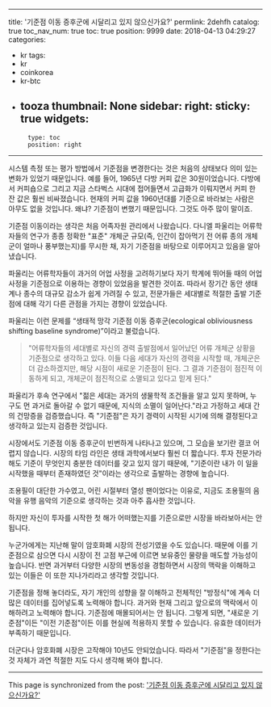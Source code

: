 
---
title: '기준점 이동 증후군에 시달리고 있지 않으신가요?'
permlink: 2dehfh
catalog: true
toc_nav_num: true
toc: true
position: 9999
date: 2018-04-13 04:29:27
categories:
- kr
tags:
- kr
- coinkorea
- kr-btc
- tooza
thumbnail: None
sidebar:
    right:
        sticky: true
widgets:
    -
        type: toc
        position: right
---


시스템 측정 또는 평가 방법에서 기준점을 변경한다는 것은 처음의 상태보다 의미 있는 변화가 있었기 때문입니다.  예를 들어, 1965년 다방 커피 값은 30원이었습니다.  다방에서 커피숍으로 그리고 지금 스타벅스 시대에 접어들면서 고급화가 이뤄지면서 커피 한 잔 값은 훨씬 비싸졌습니다.  현재의 커피 값을 1960년대를 기준으로 바라보는 사람은 아무도 없을 것입니다. 왜냐? 기준점이 변했기 때문입니다.  그것도 아주 많이 말이죠.

기준점 이동이라는 생각은 처음 어족자원 관리에서 나왔습니다.  다니엘 파울리는 어류학자들의 연구가 종종 정확한 "표준" 개체군 규모(즉, 인간이 잡아먹기 전 어류 종의 개체군이 얼마나 풍부했는지)를 무시한 채, 자기 기준점을 바탕으로 이루어지고 있음을 알아냈습니다. 

파울리는 어류학자들이 과거의 어업 사정을 고려하기보다 자기 학계에 뛰어들 때의 어업 사정을 기준점으로 이용하는 경향이 있었음을 발견한 것이죠.  따라서 장기간 동안 생태계나 종수의 대규모 감소가 쉽게 가려질 수 있고, 전문가들은 세대별로 적절한 출발 기준점에 대해 각기 다른 관점을 가지는 경향이 있었습니다.

파울리는 이런 문제를 “생태적 망각 기준점 이동 증후군(ecological obliviousness shifting baseline syndrome)”이라고 불렀습니다. 

> "어류학자들의 세대별로 자신의 경력 출발점에서 일어났던 어류 개체군 상황을 기준점으로 생각하고 있다.  이들 다음 세대가 자신의 경력을 시작할 때, 개체군은 더 감소하겠지만, 해당 시점이 새로운 기준점이 된다.  그 결과 기준점이 점진적 이동하게 되고, 개체군이 점진적으로 소멸되고 있다고 믿게 된다."

파울리가 후속 연구에서 "젊은 세대는 과거의 생물학적 조건들을 알고 있지 못하며, 누구도 먼 과거로 돌아갈 수 없기 때문에, 지식의 소멸이 일어난다."라고 가정하고 세대 간의 건망증을 검증했습니다.  즉 "기준점"은 자기 경력이 시작된 시기에 의해 결정된다고 생각하고 있는지 검증한 것입니다.

시장에서도 기준점 이동 증후군이 빈번하게 나타나고 있으며, 그 모습을 보기란 결코 어렵지 않습니다. 시장의 타임 라인은 생태 과학에서보다 훨씬 더 짧습니다.  투자 전문가라해도 기준이 무엇인지 충분한 데이터를 갖고 있지 않기 때문에, "기준이란 내가 이 일을 시작했을 때부터 존재하였던 것"이라는 생각으로 출발하는 경향에 높습니다.  

조용필이 대단한 가수였고, 어린 시절부터 열성 팬이었다는 이유로, 지금도 조용필의 음악을 유행 음악의 기준으로 생각하는 것과 아주 흡사한 것입니다. 

하지만 자신이 투자를 시작한 첫 해가 어떠했는지를 기준으로만 시장을 바라보아서는 안 됩니다.  

누군가에게는 지난해 말이 암호화폐 시장의 전성기였을 수도 있습니다. 때문에 이를 기준점으로 삼으면 다시 시장이 전 고점 부근에 이르면 보유중인 물량을 매도할 가능성이 높습니다.  반면 과거부터 다양한 시장의 변동성을 경험하면서 시장의 맥락을 이해하고 있는 이들은 이 또한 지나가리라고 생각할 것입니다. 

기준점을 정해 놓더라도, 자기 개인의 성향을 잘 이해하고 전체적인 "방정식"에 계속 더 많은 데이터를 집어넣도록 노력해야 합니다.  과거와 현재 그리고 앞으로의 맥락에서 이해하려고 노력해야 합니다.  기준점에 매몰되어서는 안 됩니다.  그렇게 되면, "새로운 기준점"이든 "이전 기준점"이든 이를 현실에 적용하지 못할 수 있습니다.  유효한 데이터가 부족하기 때문입니다.

더군다나 암호화폐 시장은 고작해야 10년도 안되었습니다.  따라서 "기준점"을 정한다는 것 자체가 과연 적절한 지도 다시 생각해 봐야 합니다.

- - -

This page is synchronized from the post: ['기준점 이동 증후군에 시달리고 있지 않으신가요?'](https://steemit.com/@pius.pius/2dehfh)
